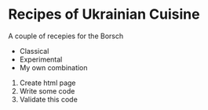 # Recipes of Ukrainian Cuisine 

A couple of recepies for the Borsch 

- Classical 
- Experimental 
- My own combination 

1. Create html page
2. Write some code
3. Validate this code 
